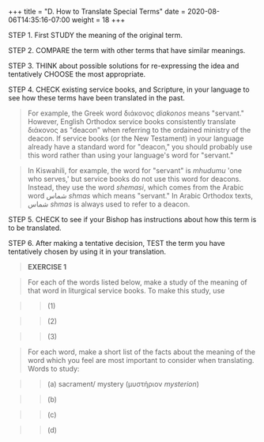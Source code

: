 +++
title = "D. How to Translate Special Terms"
date =  2020-08-06T14:35:16-07:00
weight = 18
+++

STEP 1. First STUDY the meaning of the original term.

STEP 2. COMPARE the term with other terms that have similar meanings.

STEP 3. THINK about possible solutions for re-expressing the idea and tentatively CHOOSE the most appropriate.

STEP 4. CHECK existing service books, and Scripture, in your language to see how these terms have been translated in the past.

> For example, the Greek word διάκονος *diakonos* means "servant." However, English Orthodox service books consistently translate διάκονος as "deacon" when referring to the ordained ministry of the deacon. If service books (or the New Testament) in your language already have a standard word for "deacon," you should probably use this word rather than using your language's word for "servant."

> In Kiswahili, for example, the word for "servant" is *mhudumu* 'one who serves,' but service books do not use this word for deacons. Instead, they use the word *shemasi*, which comes from the Arabic word شماس _shmas_ which means "servant." In Arabic Orthodox texts, شماس *shmas* is always used to refer to a deacon.

STEP 5. CHECK to see if your Bishop has instructions about how this term is to be translated.

STEP 6. After making a tentative decision, TEST the term you have tentatively chosen by using it in your translation.

> **EXERCISE 1**

> For each of the words listed below, make a study of the meaning of that word in liturgical service books. To make this study, use

>> (1)

>> (2)

>> (3)

> For each word, make a short list of the facts about the meaning of the word which you feel are most important to consider when translating. Words to study:

>> (a) sacrament/ mystery (μυστήριον *mysterion*)

>> (b)

>> (c)

>> (d)